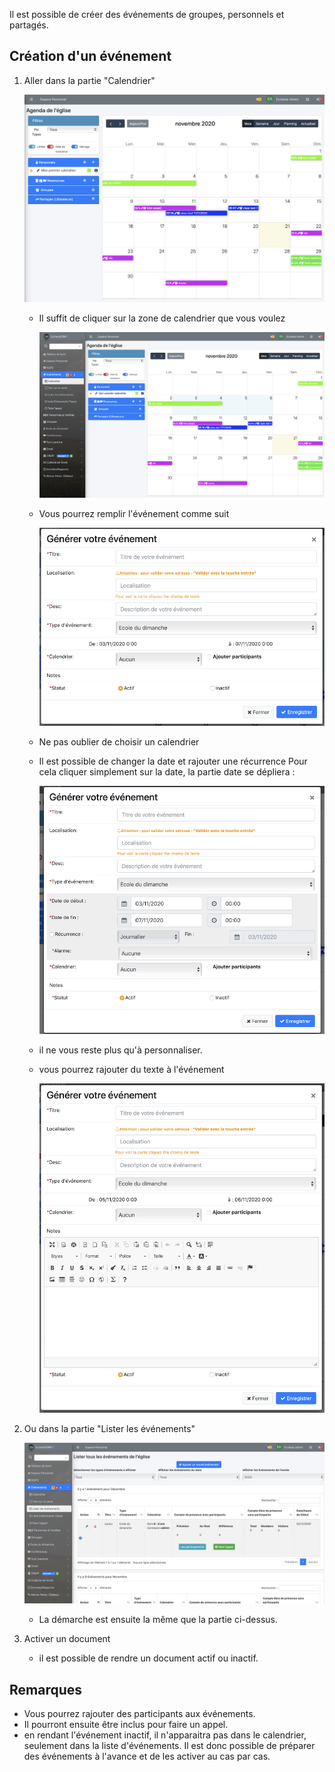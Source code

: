 Il est possible de créer des événements de groupes, personnels et partagés.

## Création d'un événement

1. Aller dans la partie "Calendrier"

    ![Screenshot](../../img/person/user15.png)

    - Il suffit de cliquer sur la zone de calendrier que vous voulez

       ![Screenshot](../../img/person/user18.png)

    - Vous pourrez remplir l'événement comme suit

       ![Screenshot](../../img/person/user19.png)

    - Ne pas oublier de choisir un calendrier
    - Il est possible de changer la date et rajouter une récurrence
    Pour cela cliquer simplement sur la date, la partie date se dépliera :

       ![Screenshot](../../img/person/user20.png)

    - il ne vous reste plus qu'à personnaliser.
    - vous pourrez rajouter du texte à l'événement

       ![Screenshot](../../img/person/user21.png)


2. Ou dans la partie "Lister les événements"

    ![Screenshot](../../img/person/user16.png)

    - La démarche est ensuite la même que la partie ci-dessus.

3. Activer un document

    - il est possible de rendre un document actif ou inactif.


## Remarques

- Vous pourrez rajouter des participants aux événements.
- Il pourront ensuite être inclus pour faire un appel.
- en rendant l'événement inactif, il n'apparaitra pas dans le calendrier, seulement dans la liste d'événements. Il est donc possible de préparer des événements à l'avance et de les activer au cas par cas.

